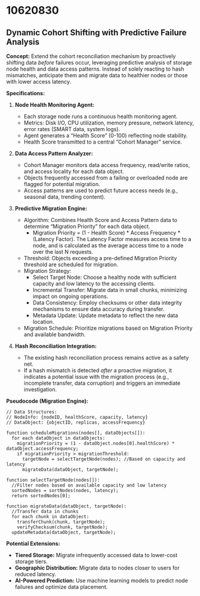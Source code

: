 # 10620830

## Dynamic Cohort Shifting with Predictive Failure Analysis

**Concept:** Extend the cohort reconciliation mechanism by proactively shifting data *before* failures occur, leveraging predictive analysis of storage node health and data access patterns. Instead of solely reacting to hash mismatches, anticipate them and migrate data to healthier nodes or those with lower access latency.

**Specifications:**

1.  **Node Health Monitoring Agent:**
    *   Each storage node runs a continuous health monitoring agent.
    *   Metrics: Disk I/O, CPU utilization, memory pressure, network latency, error rates (SMART data, system logs).
    *   Agent generates a “Health Score” (0-100) reflecting node stability.
    *   Health Score transmitted to a central “Cohort Manager” service.

2.  **Data Access Pattern Analyzer:**
    *   Cohort Manager monitors data access frequency, read/write ratios, and access locality for each data object.
    *   Objects frequently accessed from a failing or overloaded node are flagged for potential migration.
    *   Access patterns are used to predict future access needs (e.g., seasonal data, trending content).

3.  **Predictive Migration Engine:**
    *   Algorithm: Combines Health Score and Access Pattern data to determine “Migration Priority” for each data object.
        *   Migration Priority = (1 - Health Score) \* Access Frequency \* (Latency Factor).  The Latency Factor measures access time to a node, and is calculated as the average access time to a node over the last N requests.
    *   Threshold: Objects exceeding a pre-defined Migration Priority threshold are scheduled for migration.
    *   Migration Strategy:
        *   Select Target Node: Choose a healthy node with sufficient capacity and low latency to the accessing clients.
        *   Incremental Transfer: Migrate data in small chunks, minimizing impact on ongoing operations.
        *   Data Consistency: Employ checksums or other data integrity mechanisms to ensure data accuracy during transfer.
        *   Metadata Update: Update metadata to reflect the new data location.
    *   Migration Schedule:  Prioritize migrations based on Migration Priority and available bandwidth.

4. **Hash Reconciliation Integration:**
    *   The existing hash reconciliation process remains active as a safety net.
    *   If a hash mismatch is detected *after* a proactive migration, it indicates a potential issue with the migration process (e.g., incomplete transfer, data corruption) and triggers an immediate investigation.

**Pseudocode (Migration Engine):**

```
// Data Structures:
// NodeInfo: {nodeID, healthScore, capacity, latency}
// DataObject: {objectID, replicas, accessFrequency}

function scheduleMigrations(nodes[], dataObjects[]):
  for each dataObject in dataObjects:
    migrationPriority = (1 - dataObject.nodes[0].healthScore) * dataObject.accessFrequency;
    if migrationPriority > migrationThreshold:
      targetNode = selectTargetNode(nodes); //Based on capacity and latency
      migrateData(dataObject, targetNode);

function selectTargetNode(nodes[]):
  //Filter nodes based on available capacity and low latency
  sortedNodes = sortNodes(nodes, latency);
  return sortedNodes[0];

function migrateData(dataObject, targetNode):
  //Transfer data in chunks
  for each chunk in dataObject:
    transferChunk(chunk, targetNode);
    verifyChecksum(chunk, targetNode);
  updateMetadata(dataObject, targetNode);
```

**Potential Extensions:**

*   **Tiered Storage:**  Migrate infrequently accessed data to lower-cost storage tiers.
*   **Geographic Distribution:**  Migrate data to nodes closer to users for reduced latency.
*   **AI-Powered Prediction:**  Use machine learning models to predict node failures and optimize data placement.